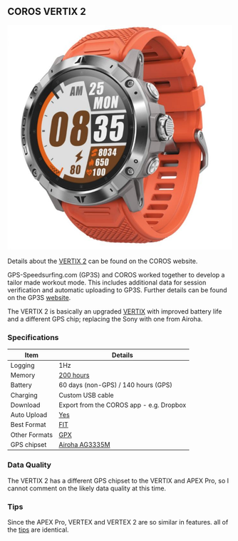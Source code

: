 ## COROS VERTIX 2

![vertix-2](img/vertix-2.jpg)



Details about the [VERTIX 2](https://coros.com/vertix2) can be found on the COROS website.

GPS-Speedsurfing.com (GP3S) and COROS worked together to develop a tailor made workout mode. This includes additional data for session verification and automatic uploading to GP3S. Further details can be found on the GP3S [website](https://www.gps-speedsurfing.com/default.aspx?mnu=item&item=coros).

The VERTIX 2 is basically an upgraded [VERTIX](../vertix/README.md) with improved battery life and a different GPS chip; replacing the Sony with one from Airoha.



### Specifications

| Item          | Details                                                      |
| ------------- | ------------------------------------------------------------ |
| Logging       | 1Hz                                                          |
| Memory        | [200 hours](https://support.coros.com/hc/en-us/articles/360044993811-How-much-memory-do-COROS-watches-have) |
| Battery       | 60 days (non-GPS) / 140 hours (GPS)                          |
| Charging      | Custom USB cable                                             |
| Download      | Export from the COROS app - e.g. Dropbox                     |
| Auto Upload   | [Yes](https://www.gps-speedsurfing.com/default.aspx?mnu=item&item=HowAddSession) |
| Best Format   | [FIT](https://developer.garmin.com/fit/protocol/)            |
| Other Formats | [GPX](https://en.wikipedia.org/wiki/GPS_Exchange_Format)     |
| GPS chipset   | [Airoha AG3335M](http://www.airoha.com.tw/webe/html/pro/index.aspx?kind=80&num=182&lv=2) |



### Data Quality

The VERTIX 2 has a different GPS chipset to the VERTIX and APEX Pro, so I cannot comment on the likely data quality at this time.



### Tips

Since the APEX Pro, VERTEX and VERTEX 2 are so similar in features. all of the [tips](../tips.md) are identical.
